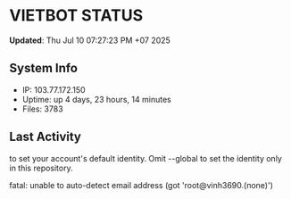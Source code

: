 # VIETBOT STATUS
**Updated**: Thu Jul 10 07:27:23 PM +07 2025

## System Info
- IP: 103.77.172.150
- Uptime: up 4 days, 23 hours, 14 minutes
- Files: 3783

## Last Activity

to set your account's default identity.
Omit --global to set the identity only in this repository.

fatal: unable to auto-detect email address (got 'root@vinh3690.(none)')
